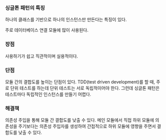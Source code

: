 ### 싱글톤 패턴의 특징

하나의 클래스를 기반으로 하나의 인스턴스만 만든다는 특징이 있다.

주로 데이터베이스 연결 모듈에 많이 사용된다.



### 장점

사용하기가 쉽고 직관적이며 실용적이다.



### 단점

모듈 간의 결합도를 높이는 단점이 있다. TDD(test driven development)를 할 때, 주로 단위 테스트를 하는데 단위 테스트는 서로 독립적이어야 한다. 그런데 싱글톤 패턴은 테스트마다 독립적인 인스턴스를 만들기 어렵다.



### 해결책

의존성 주입을 통해 모듈 간 결합도를 낮출 수 있다. 메인 모듈에서 직접 하위 모듈에 의존성을 주기보다는 의존성 주입자를 생성하여 간접적으로 하위 모듈에 영향을 주면서 결합도를 낮출 수 있다.
